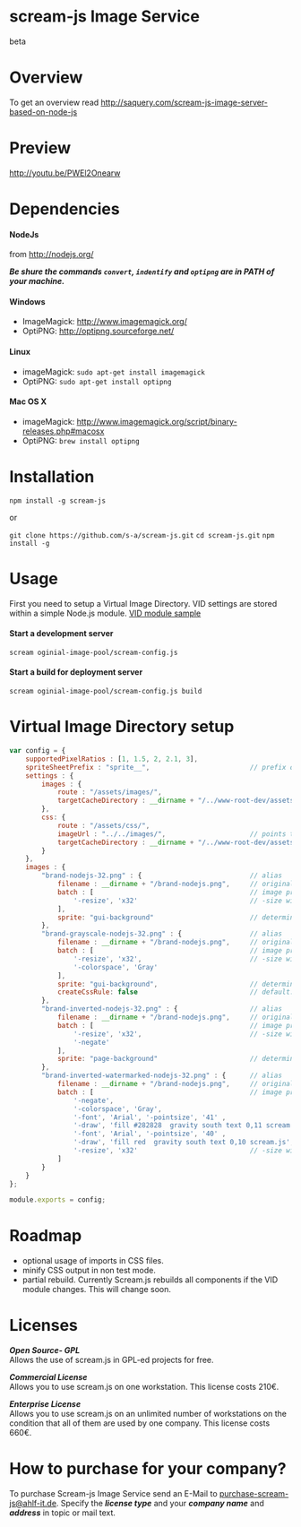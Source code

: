 scream-js Image Service 
======================
 
beta

Overview
========

To get an overview read http://saquery.com/scream-js-image-server-based-on-node-js

Preview
========
 http://youtu.be/PWEl2Onearw


Dependencies
============

#### NodeJs  
from http://nodejs.org/

***Be shure the commands `convert`, `indentify` and `optipng` are in PATH of your machine.***

#### Windows
- ImageMagick: 	<http://www.imagemagick.org/> 
- OptiPNG: 		<http://optipng.sourceforge.net/> 

#### Linux  
- imageMagick: 	`sudo apt-get install imagemagick`
- OptiPNG: 		`sudo apt-get install optipng`

#### Mac OS X
- imageMagick: 	<http://www.imagemagick.org/script/binary-releases.php#macosx>
- OptiPNG: 		`brew install optipng`


Installation
============

`npm install -g scream-js`

or  

`git clone https://github.com/s-a/scream-js.git`
`cd scream-js.git`
`npm install -g`

Usage
=====

First you need to setup a Virtual Image Directory. VID settings are stored within a simple Node.js module.
[VID module sample](https://github.com/s-a/scream-js/blob/master/oginial-image-pool/scream-config.js)

#### Start a development server  
`scream oginial-image-pool/scream-config.js`

#### Start a build for deployment server  
`scream oginial-image-pool/scream-config.js build`

Virtual Image Directory setup
=============================
```javascript
var config = {
	supportedPixelRatios : [1, 1.5, 2, 2.1, 3],
	spriteSheetPrefix : "sprite__",							// prefix of spritesheet filenames and classnames
	settings : {
		images : {
			route : "/assets/images/",
			targetCacheDirectory : __dirname + "/../www-root-dev/assets/images"
		},
		css: {
			route : "/assets/css/",
			imageUrl : "../../images/",						// points to the target url of image directory. In this case relative to "/assets/css/{pixelResolution}"
			targetCacheDirectory : __dirname + "/../www-root-dev/assets/css"
		}
	},
	images : {
		"brand-nodejs-32.png" : {							// alias
			filename : __dirname + "/brand-nodejs.png",		// original filename
			batch : [										// image processing shell scripts with paramters
				'-resize', 'x32'							// -size width[xheight][+offset]
			],
			sprite: "gui-background"						// determines if the image should be included within specified sprite sheet
		},
		"brand-grayscale-nodejs-32.png" : {					// alias
			filename : __dirname + "/brand-nodejs.png",		// original filename
			batch : [										// image processing shell scripts with paramters
				'-resize', 'x32',							// -size width[xheight][+offset]
				'-colorspace', 'Gray'
			],
			sprite: "gui-background",						// determines if the image should be included within specified sprite sheet
			createCssRule: false							// default: true. Determines if scream-js should create a css rule for background-image
		},
		"brand-inverted-nodejs-32.png" : {					// alias
			filename : __dirname + "/brand-nodejs.png",		// original filename
			batch : [										// image processing shell scripts with paramters
				'-resize', 'x32',							// -size width[xheight][+offset]
				'-negate'
			],
			sprite: "page-background"						// determines if the image should be included within specified sprite sheet
		},
		"brand-inverted-watermarked-nodejs-32.png" : {		// alias
			filename : __dirname + "/brand-nodejs.png",		// original filename
			batch : [										// image processing shell scripts with paramters
				'-negate',
				'-colorspace', 'Gray',
				'-font', 'Arial', '-pointsize', '41' ,
				'-draw', 'fill #282828  gravity south text 0,11 scream.js',
				'-font', 'Arial', '-pointsize', '40' ,
				'-draw', 'fill red  gravity south text 0,10 scream.js',
				'-resize', 'x32'							// -size width[xheight][+offset] 
			]
		}
	}
};

module.exports = config;
```

Roadmap
=======
- optional usage of imports in CSS files.
- minify CSS output in non test mode.
- partial rebuild.
Currently Scream.js rebuilds all components if the VID module changes. This will change soon.


Licenses
========

***Open Source- GPL***  
Allows the use of scream.js in GPL-ed projects for free. 

***Commercial License***  
Allows you to use scream.js on one workstation. 
This license costs 210€. 

***Enterprise License***  
Allows you to use scream.js on an unlimited number of workstations 
on the condition that all of them are used by one company. 
This license costs 660€.  

How to purchase for your company?
=================================
To purchase Scream-js Image Service send an E-Mail to purchase-scream-js@ahlf-it.de. Specify the ***license type*** and your ***company name*** and ***address*** in topic or mail text.
